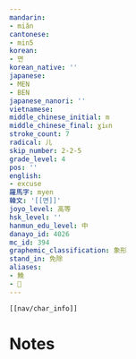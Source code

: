 ```yaml
---
mandarin:
- miǎn
cantonese:
- min5
korean:
- 면
korean_native: ''
japanese:
- MEN
- BEN
japanese_nanori: ''
vietnamese:
middle_chinese_initial: m
middle_chinese_final: ɣiᴇn
stroke_count: 7
radical: 儿
skip_number: 2-2-5
grade_level: 4
pos: ''
english:
- excuse
羅馬字: myen
韓文: '[[면]]'
joyo_level: 高等
hsk_level: ''
hanmun_edu_level: 中
danayo_id: 4026
mc_id: 394
graphemic_classification: 象形
stand_in: 免除
aliases:
- 鮸
- 𬵑
---
```

```meta-bind-embed
[[nav/char_info]]
```

# Notes
